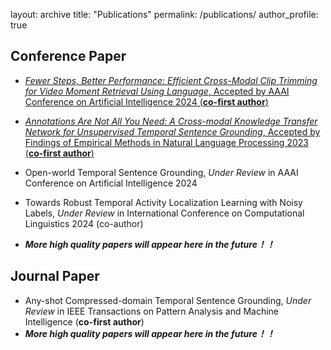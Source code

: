 ---
---

layout: archive
title: "Publications"
permalink: /publications/
author_profile: true

## Conference Paper

- [*Fewer Steps, Better Performance: Efficient Cross-Modal Clip Trimming for Video Moment Retrieval Using Language*, Accepted by AAAI Conference on Artificial Intelligence 2024 (**co-first author**)](https://drive.google.com/file/d/1jufk_sC70F6D5DntaKtAS2WPHDqn-NtS/view?usp=drive_link)
  <br>
  
- [*Annotations Are Not All You Need: A Cross-modal Knowledge Transfer Network for Unsupervised Temporal Sentence Grounding*, Accepted by Findings of Empirical Methods in Natural Language Processing 2023 (**co-first author**)](https://aclanthology.org/2023.findings-emnlp.583.pdf)

- Open-world Temporal Sentence Grounding, *Under Review* in AAAI Conference on Artificial Intelligence 2024
  <br>
- Towards Robust Temporal Activity Localization Learning with Noisy Labels, *Under Review* in International Conference on Computational Linguistics 2024 (co-author)
  <br>
- ***More high quality papers will appear here in the future！！***

## Journal Paper

- Any-shot Compressed-domain Temporal Sentence Grounding, *Under Review* in IEEE Transactions on Pattern Analysis and Machine Intelligence (**co-first author**)
  <br>
- ***More high quality papers will appear here in the future！！***
  <br>


